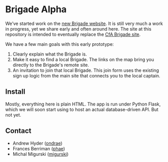 Brigade Alpha
=============

We’ve started work on the [new Brigade website](http://brigade-alpha.codeforamerica.org). It is still very much a work in progress, yet we share early and often around here. The site at this repository is intended to eventually replace the [CfA Brigade site](http://brigade.codeforamerica.org).

We have a few main goals with this early prototype:

1. Clearly explain what the Brigade is.
2. Make it easy to find a local Brigade. The links on the map bring you directly to the Brigade's remote site.
3. An invitation to join that local Brigade. This join form uses the existing sign up logic from the main site that connects you to the local captain.

Install
-------

Mostly, everything here is plain HTML. The app is run under Python Flask, which we will soon start using to host an actual database-driven API. But not yet.

Contact
-------

* Andrew Hyder ([ondrae](https://github.com/ondrae))
* Frances Berriman ([phae](https://github.com/phae))
* Michal Migurski ([migurski](https://github.com/migurski))
